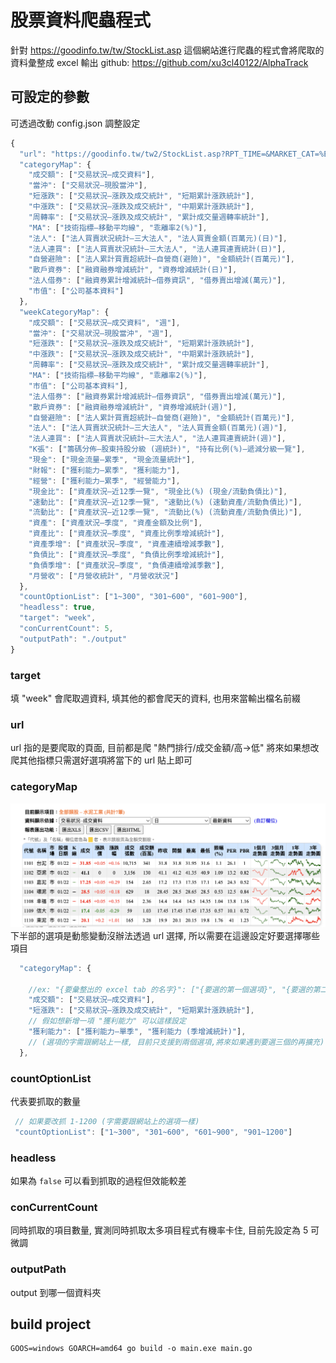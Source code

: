 # 股票資料爬蟲程式
針對 https://goodinfo.tw/tw/StockList.asp 這個網站進行爬蟲的程式會將爬取的資料彙整成 excel 輸出
github: https://github.com/xu3cl40122/AlphaTrack

## 可設定的參數
可透過改動 config.json 調整設定
``` javascript 
{
  "url": "https://goodinfo.tw/tw2/StockList.asp?RPT_TIME=&MARKET_CAT=%E7%86%B1%E9%96%80%E6%8E%92%E8%A1%8C&INDUSTRY_CAT=%E6%88%90%E4%BA%A4%E9%87%91%E9%A1%8D+%28%E9%AB%98%E2%86%92%E4%BD%8E%29%40%40%E6%88%90%E4%BA%A4%E9%87%91%E9%A1%8D%40%40%E7%94%B1%E9%AB%98%E2%86%92%E4%BD%8E",
  "categoryMap": {
    "成交額": ["交易狀況–成交資料"],
    "當沖": ["交易狀況–現股當沖"],
    "短漲跌": ["交易狀況–漲跌及成交統計", "短期累計漲跌統計"],
    "中漲跌": ["交易狀況–漲跌及成交統計", "中期累計漲跌統計"],
    "周轉率": ["交易狀況–漲跌及成交統計", "累計成交量週轉率統計"],
    "MA": ["技術指標–移動平均線", "乖離率2(%)"],
    "法人": ["法人買賣狀況統計–三大法人", "法人買賣金額(百萬元)(日)"],
    "法人連買": ["法人買賣狀況統計–三大法人", "法人連買連賣統計(日)"],
    "自營避險": ["法人累計買賣超統計–自營商(避險)", "金額統計(百萬元)"],
    "散戶資券": ["融資融券增減統計", "資券增減統計(日)"],
    "法人借券": ["融資券累計增減統計–借券資訊", "借券賣出增減(萬元)"],
    "市值": ["公司基本資料"]
  },
  "weekCategoryMap": {
    "成交額": ["交易狀況–成交資料", "週"],
    "當沖": ["交易狀況–現股當沖", "週"],
    "短漲跌": ["交易狀況–漲跌及成交統計", "短期累計漲跌統計"],
    "中漲跌": ["交易狀況–漲跌及成交統計", "中期累計漲跌統計"],
    "周轉率": ["交易狀況–漲跌及成交統計", "累計成交量週轉率統計"],
    "MA": ["技術指標–移動平均線", "乖離率2(%)"],
    "市值": ["公司基本資料"],
    "法人借券": ["融資券累計增減統計–借券資訊", "借券賣出增減(萬元)"],
    "散戶資券": ["融資融券增減統計", "資券增減統計(週)"],
    "自營避險": ["法人累計買賣超統計–自營商(避險)", "金額統計(百萬元)"],
    "法人": ["法人買賣狀況統計–三大法人", "法人買賣金額(百萬元)(週)"],
    "法人連買": ["法人買賣狀況統計–三大法人", "法人連買連賣統計(週)"],
    "K張": ["籌碼分佈–股東持股分級 (週統計)", "持有比例(%)–遞減分級一覽"],
    "現金": ["現金流量–累季", "現金流量統計"],
    "財報": ["獲利能力–累季", "獲利能力"],
    "經營": ["獲利能力–累季", "經營能力"],
    "現金比": ["資產狀況–近12季一覽", "現金比(%) (現金/流動負債比)"],
    "速動比": ["資產狀況–近12季一覽", "速動比(%) (速動資產/流動負債比)"],
    "流動比": ["資產狀況–近12季一覽", "流動比(%) (流動資產/流動負債比)"],
    "資產": ["資產狀況–季度", "資產金額及比例"],
    "資產比": ["資產狀況–季度", "資產比例季增減統計"],
    "資產季增": ["資產狀況–季度", "資產連續增減季數"],
    "負債比": ["資產狀況–季度", "負債比例季增減統計"],
    "負債季增": ["資產狀況–季度", "負債連續增減季數"],
    "月營收": ["月營收統計", "月營收狀況"]
  },
  "countOptionList": ["1~300", "301~600", "601~900"],
  "headless": true,
  "target": "week",
  "conCurrentCount": 5,
  "outputPath": "./output"
}
```
### target
填 "week" 會爬取週資料, 填其他的都會爬天的資料, 也用來當輸出檔名前綴
### url 
url 指的是要爬取的頁面, 目前都是爬 "熱門排行/成交金額/高->低" 將來如果想改爬其他指標只需選好選項將當下的 url 貼上即可
### categoryMap
![My Image](./assets/selectPart.png)
下半部的選項是動態變動沒辦法透過 url 選擇, 所以需要在這邊設定好要選擇哪些項目
``` javascript
  "categoryMap": {
    
    //ex: "{要彙整出的 excel tab 的名字}": ["{要選的第一個選項}", "{要選的第二個選項}""],
    "成交額": ["交易狀況–成交資料"],
    "短漲跌": ["交易狀況–漲跌及成交統計", "短期累計漲跌統計"],
    // 假如想新增一項 "獲利能力" 可以這樣設定 
    "獲利能力": ["獲利能力–單季", "獲利能力 (季增減統計)"],
    // (選項的字需跟網站上一樣, 目前只支援到兩個選項,將來如果遇到要選三個的再擴充)
  },
```

### countOptionList
代表要抓取的數量
``` javascript
 // 如果要改抓 1-1200 (字需要跟網站上的選項一樣)
 "countOptionList": ["1~300", "301~600", "601~900", "901~1200"]
```

### headless
如果為 `false` 可以看到抓取的過程但效能較差

### conCurrentCount
同時抓取的項目數量, 實測同時抓取太多項目程式有機率卡住, 目前先設定為 5 可微調

### outputPath
output 到哪一個資料夾

## build project
```
GOOS=windows GOARCH=amd64 go build -o main.exe main.go
```